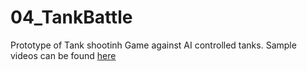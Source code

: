 # 04_TankBattle
Prototype of Tank shootinh Game against AI controlled tanks.
Sample videos can be found [here](https://drive.google.com/drive/folders/14yKz8CqMrpS0aBuXp5_J9a1oDKMm_U00?usp=sharing)
